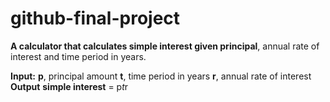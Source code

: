# github-final-project

<b>A calculator that calculates simple interest given principal</b>, annual rate of interest and time period in years.

<b>Input:</b>
   <b>p</b>, principal amount
   <b>t</b>, time period in years
   <b>r</b>, annual rate of interest
<b>Output</b>
   <b>simple interest</b> = p*t*r
